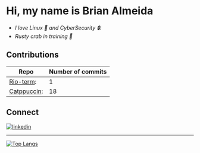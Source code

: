 
# Hi, my name is Brian Almeida 

- *I love Linux 🐧 and CyberSecurity :lock:.*
- *Rusty crab in training 🦀*


## Contributions  
| Repo | Number of commits |
| ----- | -----------------|
| [Rio-term](https://github.com/raphamorim/rio/commit/39d27a627fdb182a6b515a79088fabd0f9510701): | 1 | 
| [Catppuccin](https://github.com/catppuccin/rio/commits/main): | 18 |

## Connect 
[<img src="https://img.shields.io/badge/visit%20my%20Linkedin-0A66C2?style=for-the-badge&logo=linkedin&logoColor=white" alt="linkedin" />](https://www.linkedin.com/in/brian-a-13718a151)

---
[![Top Langs](https://github-readme-stats-wu8k.vercel.app/api/top-langs/?username=Brianalmeida&layout=donut&theme=tokyonight)](https://github.com/Brianalmeida/github-readme-stats)
